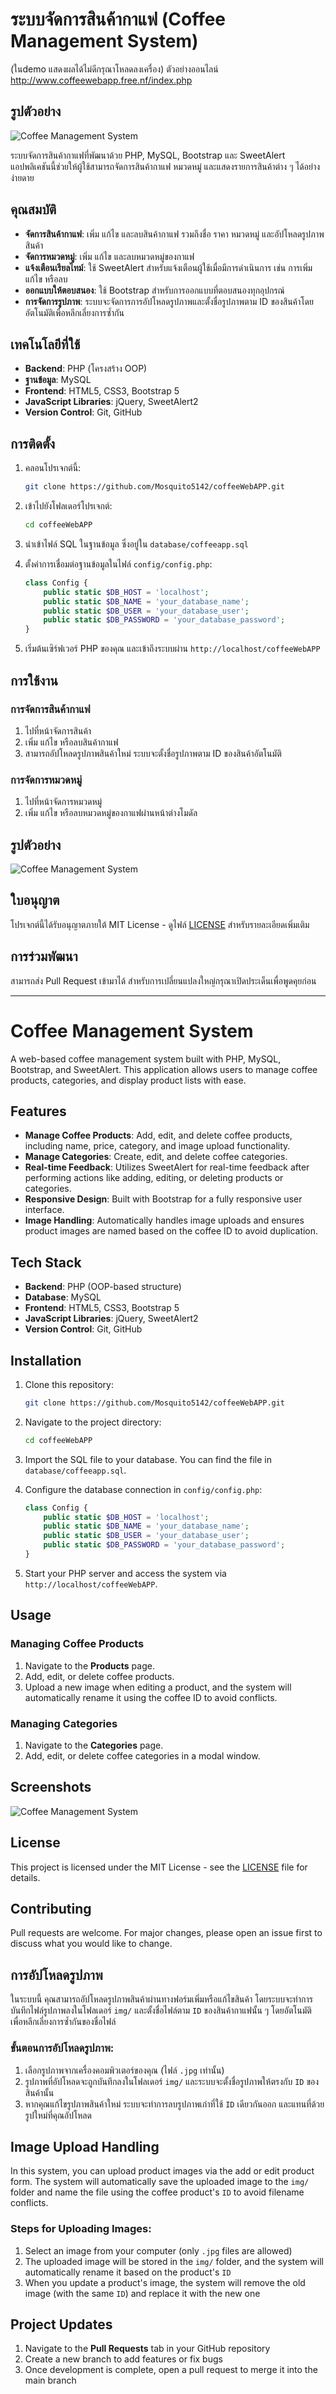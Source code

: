 # ระบบจัดการสินค้ากาแฟ (Coffee Management System)
(ในdemo แสดงผลได้ไม่ดีกรุณาโหลดลงเครื่อง)
ตัวอย่างออนไลน์
http://www.coffeewebapp.free.nf/index.php
## รูปตัวอย่าง

![Coffee Management System](img/screenshot.jpg)

ระบบจัดการสินค้ากาแฟที่พัฒนาด้วย PHP, MySQL, Bootstrap และ SweetAlert แอปพลิเคชันนี้ช่วยให้ผู้ใช้สามารถจัดการสินค้ากาแฟ หมวดหมู่ และแสดงรายการสินค้าต่าง ๆ ได้อย่างง่ายดาย

## คุณสมบัติ

- **จัดการสินค้ากาแฟ**: เพิ่ม แก้ไข และลบสินค้ากาแฟ รวมถึงชื่อ ราคา หมวดหมู่ และอัปโหลดรูปภาพสินค้า
- **จัดการหมวดหมู่**: เพิ่ม แก้ไข และลบหมวดหมู่ของกาแฟ
- **แจ้งเตือนเรียลไทม์**: ใช้ SweetAlert สำหรับแจ้งเตือนผู้ใช้เมื่อมีการดำเนินการ เช่น การเพิ่ม แก้ไข หรือลบ
- **ออกแบบให้ตอบสนอง**: ใช้ Bootstrap สำหรับการออกแบบที่ตอบสนองทุกอุปกรณ์
- **การจัดการรูปภาพ**: ระบบจะจัดการการอัปโหลดรูปภาพและตั้งชื่อรูปภาพตาม ID ของสินค้าโดยอัตโนมัติเพื่อหลีกเลี่ยงการซ้ำกัน

## เทคโนโลยีที่ใช้

- **Backend**: PHP (โครงสร้าง OOP)
- **ฐานข้อมูล**: MySQL
- **Frontend**: HTML5, CSS3, Bootstrap 5
- **JavaScript Libraries**: jQuery, SweetAlert2
- **Version Control**: Git, GitHub

## การติดตั้ง

1. คลอนโปรเจกต์นี้:

    ```bash
    git clone https://github.com/Mosquito5142/coffeeWebAPP.git
    ```

2. เข้าไปยังโฟลเดอร์โปรเจกต์:

    ```bash
    cd coffeeWebAPP
    ```

3. นำเข้าไฟล์ SQL ในฐานข้อมูล ซึ่งอยู่ใน `database/coffeeapp.sql`

4. ตั้งค่าการเชื่อมต่อฐานข้อมูลในไฟล์ `config/config.php`:

    ```php
    class Config {
        public static $DB_HOST = 'localhost';
        public static $DB_NAME = 'your_database_name';
        public static $DB_USER = 'your_database_user';
        public static $DB_PASSWORD = 'your_database_password';
    }
    ```

5. เริ่มต้นเซิร์ฟเวอร์ PHP ของคุณ และเข้าถึงระบบผ่าน `http://localhost/coffeeWebAPP`

## การใช้งาน

### การจัดการสินค้ากาแฟ

1. ไปที่หน้าจัดการสินค้า
2. เพิ่ม แก้ไข หรือลบสินค้ากาแฟ
3. สามารถอัปโหลดรูปภาพสินค้าใหม่ ระบบจะตั้งชื่อรูปภาพตาม ID ของสินค้าอัตโนมัติ

### การจัดการหมวดหมู่

1. ไปที่หน้าจัดการหมวดหมู่
2. เพิ่ม แก้ไข หรือลบหมวดหมู่ของกาแฟผ่านหน้าต่างโมดัล

## รูปตัวอย่าง

![Coffee Management System](img/screenshot.png)

## ใบอนุญาต

โปรเจกต์นี้ได้รับอนุญาตภายใต้ MIT License - ดูไฟล์ [LICENSE](LICENSE) สำหรับรายละเอียดเพิ่มเติม

## การร่วมพัฒนา

สามารถส่ง Pull Request เข้ามาได้ สำหรับการเปลี่ยนแปลงใหญ่กรุณาเปิดประเด็นเพื่อพูดคุยก่อน

---

# Coffee Management System

A web-based coffee management system built with PHP, MySQL, Bootstrap, and SweetAlert. This application allows users to manage coffee products, categories, and display product lists with ease.

## Features

- **Manage Coffee Products**: Add, edit, and delete coffee products, including name, price, category, and image upload functionality.
- **Manage Categories**: Create, edit, and delete coffee categories.
- **Real-time Feedback**: Utilizes SweetAlert for real-time feedback after performing actions like adding, editing, or deleting products or categories.
- **Responsive Design**: Built with Bootstrap for a fully responsive user interface.
- **Image Handling**: Automatically handles image uploads and ensures product images are named based on the coffee ID to avoid duplication.

## Tech Stack

- **Backend**: PHP (OOP-based structure)
- **Database**: MySQL
- **Frontend**: HTML5, CSS3, Bootstrap 5
- **JavaScript Libraries**: jQuery, SweetAlert2
- **Version Control**: Git, GitHub

## Installation

1. Clone this repository:

    ```bash
    git clone https://github.com/Mosquito5142/coffeeWebAPP.git
    ```

2. Navigate to the project directory:

    ```bash
    cd coffeeWebAPP
    ```

3. Import the SQL file to your database. You can find the file in `database/coffeeapp.sql`.

4. Configure the database connection in `config/config.php`:

    ```php
    class Config {
        public static $DB_HOST = 'localhost';
        public static $DB_NAME = 'your_database_name';
        public static $DB_USER = 'your_database_user';
        public static $DB_PASSWORD = 'your_database_password';
    }
    ```

5. Start your PHP server and access the system via `http://localhost/coffeeWebAPP`.

## Usage

### Managing Coffee Products

1. Navigate to the **Products** page.
2. Add, edit, or delete coffee products.
3. Upload a new image when editing a product, and the system will automatically rename it using the coffee ID to avoid conflicts.

### Managing Categories

1. Navigate to the **Categories** page.
2. Add, edit, or delete coffee categories in a modal window.

## Screenshots

![Coffee Management System](img/screenshot.png)

## License

This project is licensed under the MIT License - see the [LICENSE](LICENSE) file for details.

## Contributing

Pull requests are welcome. For major changes, please open an issue first to discuss what you would like to change.

## การอัปโหลดรูปภาพ

ในระบบนี้ คุณสามารถอัปโหลดรูปภาพสินค้าผ่านทางฟอร์มเพิ่มหรือแก้ไขสินค้า โดยระบบจะทำการบันทึกไฟล์รูปภาพลงในโฟลเดอร์ `img/` และตั้งชื่อไฟล์ตาม `ID` ของสินค้ากาแฟนั้น ๆ โดยอัตโนมัติ เพื่อหลีกเลี่ยงการซ้ำกันของชื่อไฟล์

### ขั้นตอนการอัปโหลดรูปภาพ:

1. เลือกรูปภาพจากเครื่องคอมพิวเตอร์ของคุณ (ไฟล์ `.jpg` เท่านั้น)
2. รูปภาพที่อัปโหลดจะถูกบันทึกลงในโฟลเดอร์ `img/` และระบบจะตั้งชื่อรูปภาพให้ตรงกับ `ID` ของสินค้านั้น
3. หากคุณแก้ไขรูปภาพสินค้าใหม่ ระบบจะทำการลบรูปภาพเก่าที่ใช้ `ID` เดียวกันออก และแทนที่ด้วยรูปใหม่ที่คุณอัปโหลด

## Image Upload Handling

In this system, you can upload product images via the add or edit product form. The system will automatically save the uploaded image to the `img/` folder and name the file using the coffee product's `ID` to avoid filename conflicts.

### Steps for Uploading Images:

1. Select an image from your computer (only `.jpg` files are allowed)
2. The uploaded image will be stored in the `img/` folder, and the system will automatically rename it based on the product's `ID`
3. When you update a product's image, the system will remove the old image (with the same `ID`) and replace it with the new one

## Project Updates

1. Navigate to the **Pull Requests** tab in your GitHub repository
2. Create a new branch to add features or fix bugs
3. Once development is complete, open a pull request to merge it into the main branch
